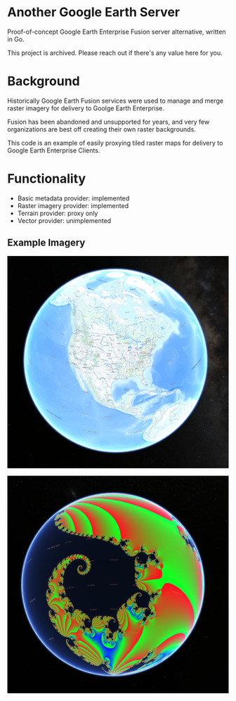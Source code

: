 # Another Google Earth Server

Proof-of-concept Google Earth Enterprise Fusion server alternative, written in Go.

This project is archived.  Please reach out if there's any value here for you.

# Background

Historically Google Earth Fusion services were used to manage and merge raster imagery for delivery to Goolge Earth Enterprise.

Fusion has been abandoned and unsupported for years, and very few organizations are best off creating their own raster backgrounds.

This code is an example of easily proxying tiled raster maps for delivery to Google Earth Enterprise Clients.

# Functionality

 - Basic metadata provider: implemented
 - Raster imagery provider:  implemented
 - Terrain provider: proxy only
 - Vector provider: unimplemented

## Example Imagery

![Alt text](images/nationalmap.png)

![Alt text](images/fractal.png)